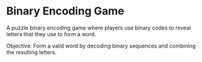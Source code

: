 # Binary Encoding Game
 A puzzle binary encoding game where players use binary codes to reveal letters that they use to form a word.

 Objective: Form a valid word by decoding binary sequences and combining the resulting letters.

